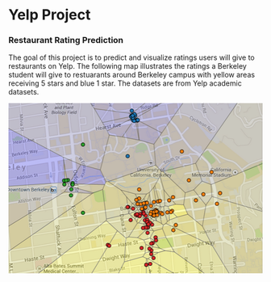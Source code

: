 # Yelp Project

### Restaurant Rating Prediction

The goal of this project is to predict and visualize ratings users will give to restaurants on Yelp. The following map illustrates
the ratings a Berkeley student will give to restuarants around Berkeley campus with yellow areas receiving 5 stars and blue 1 star.
The datasets are from Yelp academic datasets.

![h](Yelp_project/visualize/voronoi.png)
